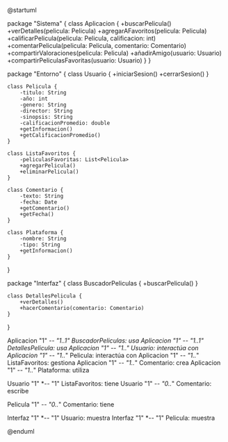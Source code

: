 @startuml

package "Sistema" {
    class Aplicacion {
        +buscarPelicula()
        +verDetalles(pelicula: Pelicula)
        +agregarAFavoritos(pelicula: Pelicula)
        +calificarPelicula(pelicula: Pelicula, calificacion: int)
        +comentarPelicula(pelicula: Pelicula, comentario: Comentario)
        +compartirValoraciones(pelicula: Pelicula)
        +añadirAmigo(usuario: Usuario)
        +compartirPeliculasFavoritas(usuario: Usuario)
    }
}

package "Entorno" {
    class Usuario {
        +iniciarSesion()
        +cerrarSesion()
    }

    class Pelicula {
        -titulo: String
        -año: int
        -genero: String
        -director: String
        -sinopsis: String
        -calificacionPromedio: double
        +getInformacion()
        +getCalificacionPromedio()
    }

    class ListaFavoritos {
        -peliculasFavoritas: List<Pelicula>
        +agregarPelicula()
        +eliminarPelicula()
    }

    class Comentario {
        -texto: String
        -fecha: Date
        +getComentario()
        +getFecha()
    }

    class Plataforma {
        -nombre: String
        -tipo: String
        +getInformacion()
    }
}

package "Interfaz" {
    class BuscadorPeliculas {
        +buscarPelicula()
    }

    class DetallesPelicula {
        +verDetalles()
        +hacerComentario(comentario: Comentario)
    }
}

Aplicacion "1" *-- "1..1" BuscadorPeliculas: usa
Aplicacion "1" *-- "1..1" DetallesPelicula: usa
Aplicacion "1" -- "1..*" Usuario: interactúa con
Aplicacion "1" -- "1..*" Pelicula: interactúa con
Aplicacion "1" *-- "1..*" ListaFavoritos: gestiona
Aplicacion "1" *-- "1..*" Comentario: crea
Aplicacion "1" *-- "1..*" Plataforma: utiliza

Usuario "1" *-- "1" ListaFavoritos: tiene
Usuario "1" *-- "0..*" Comentario: escribe

Pelicula "1" *-- "0..*" Comentario: tiene

Interfaz "1" *-- "1" Usuario: muestra
Interfaz "1" *-- "1" Pelicula: muestra

@enduml

